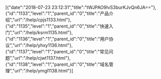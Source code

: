[{"date":"2018-07-23 23:12:31","title":"tWJPAO9lvS3burKJvQn6JA=="},{"id":"1133","level":"1","parent_id":"0","title":"产品介绍","url":"/help/cpjs1133.html"},{"id":"1135","level":"1","parent_id":"0","title":"快速入门","url":"/help/ksrm1135.html"},{"id":"1136","level":"1","parent_id":"0","title":"用户协议","url":"/help/yhxy1136.html"},{"id":"1137","level":"1","parent_id":"0","title":"常见问题","url":"/help/cjwt1137.html"},{"id":"1138","level":"1","parent_id":"0","title":"域名管理","url":"/help/ymgl1138.html"}]